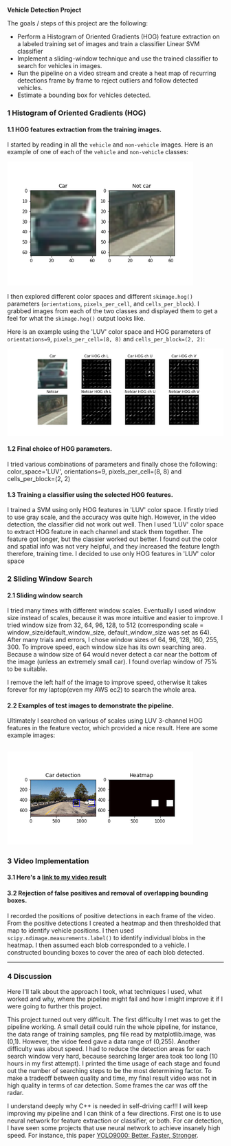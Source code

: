 **Vehicle Detection Project**

The goals / steps of this project are the following:

* Perform a Histogram of Oriented Gradients (HOG) feature extraction on a labeled training set of images and train a classifier Linear SVM classifier
* Implement a sliding-window technique and use the trained classifier to search for vehicles in images.
* Run the pipeline on a video stream and create a heat map of recurring detections frame by frame to reject outliers and follow detected vehicles.
* Estimate a bounding box for vehicles detected.

[//]: # (Image References)
[image1]: ./output_images/car_not_car.png
[image2]: ./output_images/hog_feature.png
[image3]: ./examples/sliding_windows.jpg
[image4]: ./output_images/car_detection.png
[image5]: ./output_images/car_detection_heatmap.png
[image6]: ./examples/labels_map.png
[image7]: ./examples/output_bboxes.png
[video1]: ./project_video.mp4

### 1 Histogram of Oriented Gradients (HOG)

#### 1.1 HOG features extraction from the training images.

I started by reading in all the `vehicle` and `non-vehicle` images.  Here is an example of one of each of the `vehicle` and `non-vehicle` classes:

![alt text][image1]

I then explored different color spaces and different `skimage.hog()` parameters (`orientations`, `pixels_per_cell`, and `cells_per_block`).  I grabbed images from each of the two classes and displayed them to get a feel for what the `skimage.hog()` output looks like.

Here is an example using the 'LUV' color space and HOG parameters of `orientations=9`, `pixels_per_cell=(8, 8)` and `cells_per_block=(2, 2)`:


![alt text][image2]

#### 1.2 Final choice of HOG parameters.

I tried various combinations of parameters and finally chose the following:
color_space='LUV', orientations=9, pixels_per_cell=(8, 8) and cells_per_block=(2, 2)

#### 1.3 Training a classifier using the selected HOG features.

I trained a SVM using only HOG features in 'LUV' color space. I firstly tried to use gray scale, and the accuracy was quite high. However, in the video detection, the classifier did not work out well. Then I used 'LUV' color space to extract HOG feature in each channel and stack them together. The feature got longer, but the classier worked out better. I found out the color and spatial info was not very helpful, and they increased the feature length therefore, training time. I decided to use only HOG features in 'LUV' color space

### 2 Sliding Window Search

#### 2.1 Sliding window search

I tried many times with different window scales. Eventually I used window size instead of scales, because it was more intuitive and easier to improve. I tried window size from 32, 64, 96, 128, to 512 (corresponding scale = window_size/default_window_size, default_window_size was set as 64). After many trials and errors, I chose window sizes of 64, 96, 128, 160, 255, 300. To improve speed, each window size has its own searching area. Because a window size of 64 would never detect a car near the bottom of the image (unless an extremely small car). I found overlap window of 75% to be suitable.

I remove the left half of the image to improve speed, otherwise it takes forever for my laptop(even my AWS ec2) to search the whole area.


#### 2.2 Examples of test images to demonstrate the pipeline.  

Ultimately I searched on various of scales using LUV 3-channel HOG features in the feature vector, which provided a nice result.  Here are some example images:

![alt text][image5]
---

### 3 Video Implementation

#### 3.1 Here's a [link to my video result](./project_video_output.mp4)


#### 3.2 Rejection of false positives and removal of overlapping bounding boxes.

I recorded the positions of positive detections in each frame of the video.  From the positive detections I created a heatmap and then thresholded that map to identify vehicle positions.  I then used `scipy.ndimage.measurements.label()` to identify individual blobs in the heatmap.  I then assumed each blob corresponded to a vehicle.  I constructed bounding boxes to cover the area of each blob detected.  

---

### 4 Discussion

Here I'll talk about the approach I took, what techniques I used, what worked and why, where the pipeline might fail and how I might improve it if I were going to further this project.  

This project turned out very difficult. The first difficulty I met was to get the pipeline working. A small detail could ruin the whole pipeline, for instance, the data range of training samples, png file read by matplotlib.image, was (0,1). However, the vidoe feed gave a data range of (0,255). Another difficulty was about speed. I had to reduce the detection areas for each search window very hard, because searching larger area took too long (10 hours in my first attempt). I printed the time usage of each stage and found out the number of searching steps to be the most determining factor. To make a tradeoff between quality and time, my final result video was not in high quality in terms of car detection. Some frames the car was off the radar. 

I understand deeply why C++ is needed in self-driving car!!! I will keep improving my pipeline and I can think of a few directions. First one is to use neural network for feature extraction or classifier, or both. For car detection, I have seen some projects that use neural network to achieve insanely high speed. For instance, this paper [YOLO9000: Better, Faster, Stronger](https://arxiv.org/pdf/1612.08242.pdf).

